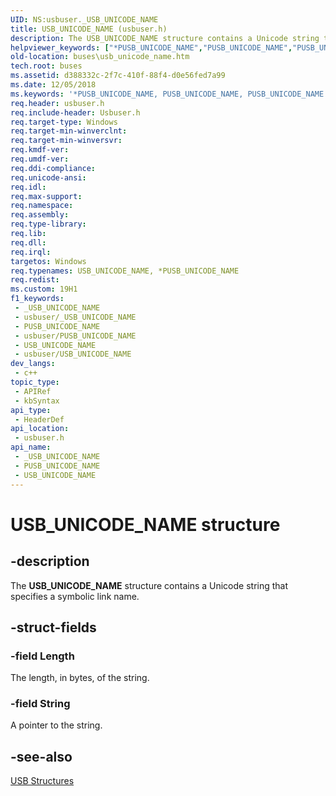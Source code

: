 ```yaml
---
UID: NS:usbuser._USB_UNICODE_NAME
title: USB_UNICODE_NAME (usbuser.h)
description: The USB_UNICODE_NAME structure contains a Unicode string that specifies a symbolic link name.
helpviewer_keywords: ["*PUSB_UNICODE_NAME","PUSB_UNICODE_NAME","PUSB_UNICODE_NAME structure pointer [Buses]","USB_UNICODE_NAME","USB_UNICODE_NAME structure [Buses]","buses.usb_unicode_name","usbstrct_6c02ad3d-6b23-469c-86ea-90edf02c1ad8.xml","usbuser/PUSB_UNICODE_NAME","usbuser/USB_UNICODE_NAME"]
old-location: buses\usb_unicode_name.htm
tech.root: buses
ms.assetid: d388332c-2f7c-410f-88f4-d0e56fed7a99
ms.date: 12/05/2018
ms.keywords: '*PUSB_UNICODE_NAME, PUSB_UNICODE_NAME, PUSB_UNICODE_NAME structure pointer [Buses], USB_UNICODE_NAME, USB_UNICODE_NAME structure [Buses], buses.usb_unicode_name, usbstrct_6c02ad3d-6b23-469c-86ea-90edf02c1ad8.xml, usbuser/PUSB_UNICODE_NAME, usbuser/USB_UNICODE_NAME'
req.header: usbuser.h
req.include-header: Usbuser.h
req.target-type: Windows
req.target-min-winverclnt: 
req.target-min-winversvr: 
req.kmdf-ver: 
req.umdf-ver: 
req.ddi-compliance: 
req.unicode-ansi: 
req.idl: 
req.max-support: 
req.namespace: 
req.assembly: 
req.type-library: 
req.lib: 
req.dll: 
req.irql: 
targetos: Windows
req.typenames: USB_UNICODE_NAME, *PUSB_UNICODE_NAME
req.redist: 
ms.custom: 19H1
f1_keywords:
 - _USB_UNICODE_NAME
 - usbuser/_USB_UNICODE_NAME
 - PUSB_UNICODE_NAME
 - usbuser/PUSB_UNICODE_NAME
 - USB_UNICODE_NAME
 - usbuser/USB_UNICODE_NAME
dev_langs:
 - c++
topic_type:
 - APIRef
 - kbSyntax
api_type:
 - HeaderDef
api_location:
 - usbuser.h
api_name:
 - _USB_UNICODE_NAME
 - PUSB_UNICODE_NAME
 - USB_UNICODE_NAME
---
```


# USB_UNICODE_NAME structure


## -description

The <b>USB_UNICODE_NAME</b> structure contains a Unicode string that specifies a symbolic link name.

## -struct-fields

### -field Length

The length, in bytes, of the string.

### -field String

A pointer to the string.

## -see-also

<a href="/windows-hardware/drivers/ddi/content/index">USB Structures</a>

